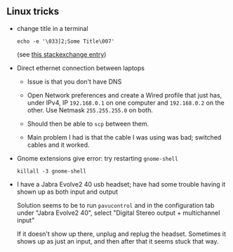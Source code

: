 ## Linux tricks

- change title in a terminal

  ```
  echo -e '\033]2;Some Title\007'
  ```

  (see [this stackexchange entry](https://unix.stackexchange.com/a/358986))


- Direct ethernet connection between laptops

  - Issue is that you don't have DNS

  - Open Network preferences and create a Wired profile that just has,
    under IPv4, IP `192.168.0.1` on one computer and `192.168.0.2` on
    the other. Use Netmask `255.255.255.0` on both.

  - Should then be able to `scp` between them.

  - Main problem I had is that the cable I was using was bad; switched
    cables and it worked.

- Gnome extensions give error: try restarting `gnome-shell`

  ```shell
  killall -3 gnome-shell
  ```

- I have a Jabra Evolve2 40 usb headset; have had some trouble having
  it shown up as both input and output

  Solution seems to be to run `pavucontrol` and
  in the configuration tab under "Jabra Evolve2 40", select
  "Digital Stereo output + multichannel input"

  If it doesn't show up there, unplug and replug the headset.
  Sometimes it shows up as just an input, and then after that it seems
  stuck that way.

